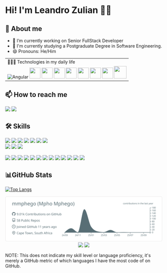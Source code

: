 # Hi! I'm Leandro Zulian 👋🏻
## 🚀 About me     

- 🔭 I’m currently working on Senior FullStack Developer  
- 🌱 I'm currently studying a Postgraduate Degree in Software Engineering. 
- 😄 Pronouns: He/Him  
 
<table width="100%">
<tr width="800em">
<td> 👨🏻‍💻 Technologies in my daily life</td> 
</tr>
<tr>
<td>
<div style="display:inline_block" align="left" width="100%">
<img src="https://cdn.jsdelivr.net/gh/devicons/devicon@latest/icons/angular/angular-original.svg" alt="Angular" height="35em" width="35em"/>
<img src="https://cdn.jsdelivr.net/gh/devicons/devicon@latest/icons/javascript/javascript-original.svg" height="35em" width="35em" />
<img src="https://cdn.jsdelivr.net/gh/devicons/devicon@latest/icons/typescript/typescript-original.svg" height="35em" width="35em" />
<img src="https://cdn.jsdelivr.net/gh/devicons/devicon@latest/icons/html5/html5-original-wordmark.svg" height="35em" width="35em" />
<img src="https://cdn.jsdelivr.net/gh/devicons/devicon@latest/icons/css3/css3-original-wordmark.svg" height="35em" width="35em" />
<img src="https://cdn.jsdelivr.net/gh/devicons/devicon@latest/icons/bootstrap/bootstrap-original-wordmark.svg" height="35em" width="35em" />
<img src="https://cdn.jsdelivr.net/gh/devicons/devicon@latest/icons/csharp/csharp-original.svg"  height="35em" width="35em" />
<img src="https://cdn.jsdelivr.net/gh/devicons/devicon@latest/icons/dotnetcore/dotnetcore-original.svg" height="35em" width="35em" />
<img src="https://cdn.jsdelivr.net/gh/devicons/devicon@latest/icons/microsoftsqlserver/microsoftsqlserver-original-wordmark.svg" height="40em" width="40em"  />
</div> 
</td> 
</tr>
</table>

 ## 📫 How to reach me
 
 <div style="display:inline_block">
  <a href = "mailto:leandrozulian@gmail.com"><img src="https://img.shields.io/badge/-Gmail-%23333?style=for-the-badge&logo=gmail&logoColor=white" target="_blank"></a>
  <a href="https://www.linkedin.com/in/leandrozulian" target="_blank"><img src="https://img.shields.io/badge/-LinkedIn-%230077B5?style=for-the-badge&logo=linkedin&logoColor=white" target="_blank"></a>   
</div>

## 🛠 Skills
 
<code><img width="80px" src="https://www.vectorlogo.zone/logos/javascript/javascript-horizontal.svg" /></code>
<code><img width="80px" src="https://www.vectorlogo.zone/logos/typescriptlang/typescriptlang-ar21.svg" /></code>
<code><img width="80px" src="https://www.vectorlogo.zone/logos/nodejs/nodejs-ar21.svg" /></code>
<code><img width="80px" src="https://www.vectorlogo.zone/logos/jquery/jquery-official.svg" /></code>
<code><img width="80px" src="https://www.vectorlogo.zone/logos/vuejs/vuejs-ar21.svg" /></code>
<code><img width="80px" src="https://www.vectorlogo.zone/logos/angular/angular-ar21.svg" /></code>
<code><img width="80px" src="https://www.vectorlogo.zone/logos/json/json-ar21.svg" /></code>	
<code><img width="80px" src="https://www.vectorlogo.zone/logos/w3_html5/w3_html5-ar21.svg" /></code>
<code><img width="80px" src="https://www.vectorlogo.zone/logos/w3_css/w3_css-ar21.svg" /></code>
<code><img width="80px" src="https://www.vectorlogo.zone/logos/getbootstrap/getbootstrap-ar21.svg" /></code>      
<br />
<code><img width="50px" src="https://cdn.jsdelivr.net/gh/devicons/devicon@latest/icons/csharp/csharp-original.svg"></code>
<code><img width="50px" src="https://cdn.jsdelivr.net/gh/devicons/devicon@latest/icons/dot-net/dot-net-original-wordmark.svg" /></code>
<code><img width="50px" src="https://cdn.jsdelivr.net/gh/devicons/devicon@latest/icons/blazor/blazor-original.svg" /></code>
<code><img width="80px" src="https://www.vectorlogo.zone/logos/java/java-ar21.svg" /></code> 
<code><img width="80px" src="https://www.vectorlogo.zone/logos/python/python-ar21.svg" /></code>
<code><img width="80px" src="https://www.vectorlogo.zone/logos/oracle/oracle-ar21.svg" /></code> 
<code><img width="80px" src="https://www.vectorlogo.zone/logos/mysql/mysql-ar21.svg"/></code>
<code><img width="120px" src="https://www.vectorlogo.zone/logos/postgresql/postgresql-horizontal.svg" /></code>
<code><img width="50px" src="https://cdn.jsdelivr.net/gh/devicons/devicon@latest/icons/microsoftsqlserver/microsoftsqlserver-original-wordmark.svg" /></code>
<code><img width="80px" src="https://www.vectorlogo.zone/logos/sqlite/sqlite-ar21.svg" /></code>
<code><img width="80px" src="https://www.vectorlogo.zone/logos/getpostman/getpostman-ar21.svg" /></code>
<code><img width="80px" src="https://www.vectorlogo.zone/logos/git-scm/git-scm-ar21.svg" /></code>
<code><img width="40px" src="https://cdn.jsdelivr.net/gh/devicons/devicon@latest/icons/insomnia/insomnia-original.svg" /></code>








##  📊GitHub Stats
[![Top Langs](https://github-readme-stats.vercel.app/api/top-langs/?username=zulianLeandro&layout=compact)](https://github.com/anuraghazra/github-readme-stats) 
  
<p  align="center">
  <img src="https://raw.githubusercontent.com/mmphego/mmphego/master/profile-summary-card-output/default/0-profile-details.svg" alt="github stats"></br>
  <img src="https://raw.githubusercontent.com/mmphego/mmphego/master/profile-summary-card-output/default/1-repos-per-language.svg">
  <img src="https://raw.githubusercontent.com/mmphego/mmphego/master/profile-summary-card-output/default/2-most-commit-language.svg"></br></p>

NOTE: This does not indicate my skill level or language proficiency, it's merely a GitHub metric of which languages I have the most code of on GitHub.
<!--
**zulianLeandro/zulianLeandro** is a ✨ _special_ ✨ repository because its `README.md` (this file) appears on your GitHub profile.
Sites:
Editor : https://readme.so/pt/editor
         https://stackedit.io/app#
Emoji : https://emojipedia.org/
devIcon : https://devicon.dev/
badget : https://dev.to/envoy_/150-badges-for-github-pnk
logo : https://www.vectorlogo.zone/logos 
estatisticas pro git : https://github.com/anuraghazra/github-readme-stats/blob/master/docs/readme_pt-BR.md 
                       https://devinvestidor.com.br/como-customizar-o-github-com-o-readme-stats/
exemplos : https://github.com/anuraghazra?tab=overview&from=2019-12-01&to=2019-12-31
           https://github.com/rafaballerini
           https://github.com/DennisHartrampf?tab=overview&from=2021-12-01&to=2021-12-31
           https://github.com/Prince-Shivaram
           https://github.com/techytushar


           <div style="display:inline_block"><br> 
  <img align="center" alt="lzm" src="https://img.shields.io/badge/C%23-239120?style=for-the-badge&logo=c-sharp&logoColor=white">           
  <img align="center" alt="lzm" src="https://img.shields.io/badge/.NET-5C2D91?style=for-the-badge&logo=.net&logoColor=white">        
  <img align="center" alt="lzm" src="https://img.shields.io/badge/JavaScript-323330?style=for-the-badge&logo=javascript&logoColor=F7DF1E">     
  <img align="center" alt="lzm" src="https://img.shields.io/badge/TypeScript-007ACC?style=for-the-badge&logo=typescript&logoColor=white">     
  <img align="center" alt="lzm" src="https://img.shields.io/badge/Node.js-43853D?style=for-the-badge&logo=node.js&logoColor=white">     
  <img align="center" alt="lzm" src="https://img.shields.io/badge/jQuery-0769AD?style=for-the-badge&logo=jquery&logoColor=white">     
  <img align="center" alt="lzm" src="https://img.shields.io/badge/Vue.js-35495E?style=for-the-badge&logo=vue.js&logoColor=4FC08D">       
  <img align="center" alt="lzm" src="https://img.shields.io/badge/Angular-DD0031?style=for-the-badge&logo=angular&logoColor=white">     
  <img align="center" alt="lzm" src="https://img.shields.io/badge/HTML5-E34F26?style=for-the-badge&logo=html5&logoColor=white">     
  <img align="center" alt="lzm" src="https://img.shields.io/badge/CSS3-1572B6?style=for-the-badge&logo=css3&logoColor=white">   
  <img align="center" alt="lzm" src="https://img.shields.io/badge/Bootstrap-563D7C?style=for-the-badge&logo=bootstrap&logoColor=white">   
  <img align="center" alt="lzm" src="https://img.shields.io/badge/Java-ED8B00?style=for-the-badge&logo=openjdk&logoColor=white">
  <img align="center" alt="lzm" src="https://img.shields.io/badge/Python-3776AB?style=for-the-badge&logo=python&logoColor=white">    
  <img align="center" alt="lzm" src="https://img.shields.io/badge/Microsoft_SQL_Server-CC2927?style=for-the-badge&logo=microsoft-sql-server&logoColor=white">     
  <img align="center" alt="lzm" src="https://img.shields.io/badge/Oracle-F80000?style=for-the-badge&logo=oracle&logoColor=black">    
  <img align="center" alt="lzm" src="https://img.shields.io/badge/MySQL-00000F?style=for-the-badge&logo=mysql&logoColor=white">     
  <img align="center" alt="lzm" src="https://img.shields.io/badge/PostgreSQL-316192?style=for-the-badge&logo=postgresql&logoColor=white">     
  <img align="center" alt="lzm" src="https://img.shields.io/badge/SQLite-07405E?style=for-the-badge&logo=sqlite&logoColor=white">   
  <img align="center" alt="lzm" src="https://img.shields.io/badge/GIT-E44C30?style=for-the-badge&logo=git&logoColor=white">    
</div>
-->




 
